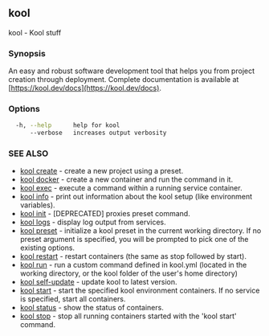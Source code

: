 ## kool

kool - Kool stuff

### Synopsis

An easy and robust software development tool that helps you from project creation through deployment.
Complete documentation is available at [https://kool.dev/docs](https://kool.dev/docs).

### Options

```bash
  -h, --help      help for kool
      --verbose   increases output verbosity
```

### SEE ALSO

* [kool create](kool-create)	 - create a new project using a preset.
* [kool docker](kool-docker)	 - create a new container and run the command in it.
* [kool exec](kool-exec)	 - execute a command within a running service container.
* [kool info](kool-info)	 - print out information about the kool setup (like environment variables).
* [kool init](kool-init)	 - [DEPRECATED] proxies preset command.
* [kool logs](kool-logs)	 - display log output from services.
* [kool preset](kool-preset)	 - initialize a kool preset in the current working directory. If no preset argument is specified, you will be prompted to pick one of the existing options.
* [kool restart](kool-restart)	 - restart containers (the same as stop followed by start).
* [kool run](kool-run)	 - run a custom command defined in kool.yml (located in the working directory, or the kool folder of the user's home directory)
* [kool self-update](kool-self-update)	 - update kool to latest version.
* [kool start](kool-start)	 - start the specified kool environment containers. If no service is specified, start all containers.
* [kool status](kool-status)	 - show the status of containers.
* [kool stop](kool-stop)	 - stop all running containers started with the 'kool start' command.

